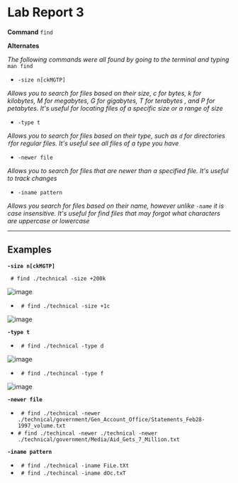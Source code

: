 
# Lab Report 3

**Command** `find`

**Alternates**

*The following commands were all found by going to the terminal and typing* `man find`

* `-size n[ckMGTP]` 

*Allows you to search for files based on their size, c for bytes, k for kilobytes, M for megabytes, G for gigabytes, T for terabytes , and P for petabytes. It's useful for locating files of a specific size or a range of size*

* `-type t` 

*Allows you to search for files based on their type, such as `d` for directories `f`for regular files. It's useful see all files of a type you have*

* `-newer file` 

*Allows you to search for files that are newer than a specified file. It's useful to track changes*

* `-iname pattern`

*Allows you search for files based on their name, however unlike `-name` it is case insensitive. It's useful for find files that may forgot what characters are uppercase or lowercase*

***

## Examples

**`-size n[ckMGTP]`**

``` # find ./technical -size +200k```

![image](size200k.png)

* ``` # find ./technical -size +1c```

![image](size1c.png)

**`-type t`**
* ``` # find ./technical -type d```

![image](typed.png)

* ``` # find ./techincal -type f```

![image](typef.png)

**`-newer file`**
* ``` # find ./technical -newer ./technical/government/Gen_Account_Office/Statements_Feb28-1997_volume.txt```
* ``` # find ./techincal -newer ./technical -newer ./technical/government/Media/Aid_Gets_7_Million.txt ```

**`-iname pattern`**
* ``` # find ./technical -iname FiLe.tXt```
* ``` # find ./techincal -iname dOc.txT```

